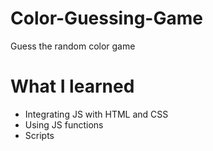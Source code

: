 # Color-Guessing-Game
Guess the random color game
# What I learned
- Integrating JS with HTML and CSS
- Using JS functions
- Scripts
